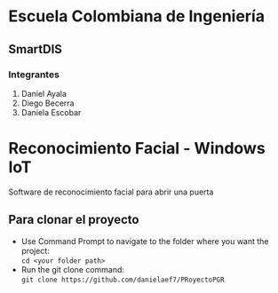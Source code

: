 <h1>Escuela Colombiana de Ingeniería </h1>
<h2>SmartDIS</h2>

<h3>Integrantes</h3> 

 <ol>
    <li>Daniel Ayala</li>
    <li>Diego Becerra</li>
	  <li>Daniela Escobar</li>
 </ol>

# Reconocimiento Facial - Windows IoT 
Software de reconocimiento facial para abrir una puerta

## Para clonar el proyecto

- Use Command Prompt to navigate to the folder where you want the project:  
  ```cd <your folder path>```  
- Run the git clone command:  
  ```git clone https://github.com/danielaef7/PRoyectoPGR```  
